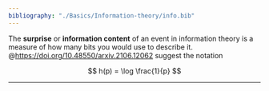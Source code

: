 ```yaml
---
bibliography: "./Basics/Information-theory/info.bib"
---
```


The **surprise** or **information content** of an event in information theory is a measure of how many bits you would use to describe it. @https://doi.org/10.48550/arxiv.2106.12062 suggest the notation

$$
h(p) = \log \frac{1}{p}
$$

---